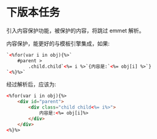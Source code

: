 # 下版本任务

引入内容保护功能，被保护的内容，将跳过 emmet 解析。

内容保护，能更好的与模板引擎集成，如果:

``` html
`<%for(var i in obj){%>`
	#parent >
		.child.child`<%= i %>`{内容是:`<%= obj[i] %>`}
`<%}%>`
```
经过解析后，应该为:
``` html
<%for(var i in obj){%>
	<div id="parent">
		<div class="child child<%= i%>">
			内容是:<%= obj[i]%>
		</div>
	</div>
<%}%>
```
